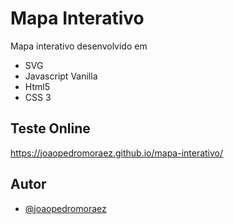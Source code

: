 
# Mapa Interativo

Mapa interativo desenvolvido em 
- SVG
- Javascript Vanilla
- Html5 
- CSS 3


## Teste Online

https://joaopedromoraez.github.io/mapa-interativo/


## Autor

- [@joaopedromoraez](https://github.com/joaopedromoraez)

